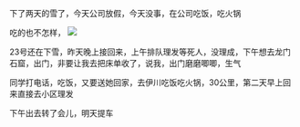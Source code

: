 下了两天的雪了，今天公司放假，今天没事，在公司吃饭，吃火锅

吃的也不怎样，
![](http://upload-images.jianshu.io/upload_images/6904315-1001d73d5d7f59fc.jpg?imageMogr2/auto-orient/strip%7CimageView2/2/w/1080/q/50)


23号还在下雪，昨天晚上接回来，上午排队理发等死人，没理成，下午想去龙门石窟，出门，非要让我去把床单收了，说我，出门磨磨唧唧，生气

同学打电话，吃饭，又要送她回家，去伊川吃饭吃火锅，30公里，第二天早上回来直接去小区理发

下午出去转了会儿，明天提车
